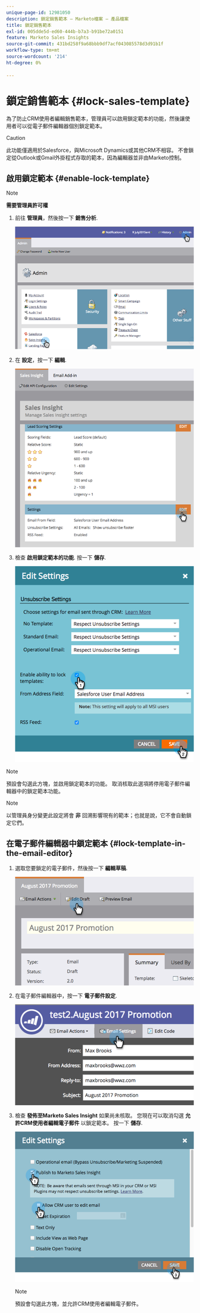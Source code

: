 ```yaml
---
unique-page-id: 12981050
description: 鎖定銷售範本 — Marketo檔案 — 產品檔案
title: 鎖定銷售範本
exl-id: 005dde5d-ed60-444b-b7a3-b91be72a0151
feature: Marketo Sales Insights
source-git-commit: 431bd258f9a68bbb9df7acf043085578d3d91b1f
workflow-type: tm+mt
source-wordcount: '214'
ht-degree: 0%

---
```


# 鎖定銷售範本 {#lock-sales-template}

為了防止CRM使用者編輯銷售範本，管理員可以啟用鎖定範本的功能，然後讓使用者可以從電子郵件編輯器個別鎖定範本。

>[!CAUTION]
>
>此功能僅適用於Salesforce，與Microsoft Dynamics或其他CRM不相容。 不會鎖定從Outlook或Gmail外掛程式存取的範本，因為編輯器並非由Marketo控制。

## 啟用鎖定範本 {#enable-lock-template}

>[!NOTE]
>
>**需要管理員許可權**

1. 前往 **管理員**，然後按一下 **銷售分析**.

   ![](assets/1.png)

1. 在 **設定**，按一下 **編輯**.

   ![](assets/2.png)

1. 檢查 **啟用鎖定範本的功能**. 按一下 **儲存**.

   ![](assets/image2017-10-9-8-3a19-3a45.png)

>[!NOTE]
>
>預設會勾選此方塊，並啟用鎖定範本的功能。 取消核取此選項將停用電子郵件編輯器中的鎖定範本功能。

>[!NOTE]
>
>以管理員身分變更此設定將會 **非** 回溯影響現有的範本；也就是說，它不會自動鎖定它們。

## 在電子郵件編輯器中鎖定範本 {#lock-template-in-the-email-editor}

1. 選取您要鎖定的電子郵件，然後按一下 **編輯草稿**.

   ![](assets/5.png)

1. 在電子郵件編輯器中，按一下 **電子郵件設定**.

   ![](assets/6.png)

1. 檢查 **發佈至Marketo Sales Insight** 如果尚未核取。 您現在可以取消勾選 **允許CRM使用者編輯電子郵件** 以鎖定範本。 按一下 **儲存**.

   ![](assets/7.png)

   >[!NOTE]
   >
   >預設會勾選此方塊，並允許CRM使用者編輯電子郵件。
